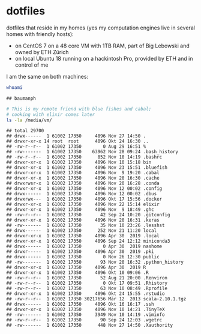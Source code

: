 dotfiles
================

dotfiles that reside in my homes (yes my computation engines live in
several homes with friendly hosts):

  - on CentOS 7 on a 48 core VM with 1TB RAM, part of Big Lebowski and
    owned by ETH Zürich
  - on local Ubuntu 18 running on a hackintosh Pro, provided by ETH and
    in control of me

I am the same on both machines:

``` bash
whoami
```

    ## baumanph

``` bash
# This is my remote friend with blue fishes and cabal;
# cooking with elixir comes later
ls -la /media/vm/
```

    ## total 29700
    ## drwx------  1 61002 17350     4096 Nov 27 14:50 .
    ## drwxr-xr-x 14 root  root      4096 Okt 24 16:30 ..
    ## -rw-r--r--  1 61002 17350        0 Aug 29 16:51 %
    ## -rw-------  1 61002 17350    63962 Nov 28 09:24 .bash_history
    ## -rw-r--r--  1 61002 17350      852 Nov 10 14:19 .bashrc
    ## drwxr-xr-x  1 61002 17350     4096 Nov 10 15:18 bin
    ## drwxr-xr-x  1 61002 17350     4096 Nov 23 15:51 .bluefish
    ## drwxr-xr-x  1 61002 17350     4096 Nov  9 19:20 .cabal
    ## drwxr-xr-x  1 61002 17350     4096 Nov 20 16:30 .cache
    ## drwxrwsr-x  1 61002 17350     4096 Nov 20 16:28 .conda
    ## drwxr-xr-x  1 61002 17350     4096 Nov 12 00:02 .config
    ## drwx------  1 61002 17350     4096 Nov 12 00:02 .dbus
    ## drwxrwx---  1 61002 17350     4096 Okt 17 15:56 .docker
    ## drwxr-xr-x  1 61002 17350     4096 Nov 22 15:14 elixir
    ## drwxr-xr-x  1 61002 17350     4096 Nov  9 18:49 .ghc
    ## -rw-r--r--  1 61002 17350       42 Sep 24 10:20 .gitconfig
    ## drwxr-xr-x  1 61002 17350     4096 Nov 20 16:31 .keras
    ## -rw-------  1 61002 17350       35 Nov 10 23:26 .lesshst
    ## drwx------  1 61002 17350      252 Nov 21 11:20 local
    ## drwxr-xr-x  1 61002 17350     4096 Apr 30  2019 .local
    ## drwxr-xr-x  1 61002 17350     4096 Sep 24 12:12 miniconda3
    ## drwx------  1 61002 17350        0 Apr 30  2019 nashome
    ## drwxr-----  1 61002 17350     4096 Apr 30  2019 .pki
    ## drwx------  1 61002 17350        0 Nov 26 12:30 public
    ## -rw-------  1 61002 17350       93 Nov 20 16:32 .python_history
    ## drwxr-xr-x  1 61002 17350     4096 Apr 30  2019 R
    ## drwxr-xr-x  1 61002 17350     4096 Okt 10 09:06 .R
    ## -rw-r--r--  1 61002 17350       52 Aug 21 20:00 .Renviron
    ## -rw-r--r--  1 61002 17350        0 Okt 17 09:51 .Rhistory
    ## -rw-r--r--  1 61002 17350       63 Nov 10 08:49 .Rprofile
    ## drwxr-xr-x  1 61002 17350     4096 Okt 24 15:55 .rstudio
    ## -rw-r--r--  1 61002 17350 30217656 Mär 12  2013 scala-2.10.1.tgz
    ## drwx------  1 61002 17350     4096 Okt 16 16:17 .ssh
    ## drwxr-xr-x  1 61002 17350     4096 Nov 10 14:21 .TinyTeX
    ## -rw-------  1 61002 17350     3949 Nov 10 14:19 .viminfo
    ## -rw-r--r--  1 61002 17350       90 Sep 24 12:03 .wgetrc
    ## -rw-------  1 61002 17350      448 Nov 27 14:50 .Xauthority
